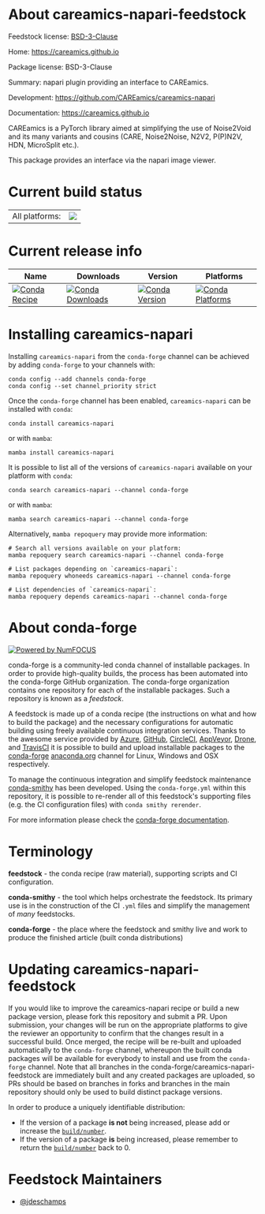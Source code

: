 About careamics-napari-feedstock
================================

Feedstock license: [BSD-3-Clause](https://github.com/conda-forge/careamics-napari-feedstock/blob/main/LICENSE.txt)

Home: https://careamics.github.io

Package license: BSD-3-Clause

Summary: napari plugin providing an interface to CAREamics.

Development: https://github.com/CAREamics/careamics-napari

Documentation: https://careamics.github.io

CAREamics is a PyTorch library aimed at simplifying the use of Noise2Void and its many
variants and cousins (CARE, Noise2Noise, N2V2, P(P)N2V, HDN, MicroSplit etc.).

This package provides an interface via the napari image viewer.


Current build status
====================


<table><tr><td>All platforms:</td>
    <td>
      <a href="https://dev.azure.com/conda-forge/feedstock-builds/_build/latest?definitionId=24209&branchName=main">
        <img src="https://dev.azure.com/conda-forge/feedstock-builds/_apis/build/status/careamics-napari-feedstock?branchName=main">
      </a>
    </td>
  </tr>
</table>

Current release info
====================

| Name | Downloads | Version | Platforms |
| --- | --- | --- | --- |
| [![Conda Recipe](https://img.shields.io/badge/recipe-careamics--napari-green.svg)](https://anaconda.org/conda-forge/careamics-napari) | [![Conda Downloads](https://img.shields.io/conda/dn/conda-forge/careamics-napari.svg)](https://anaconda.org/conda-forge/careamics-napari) | [![Conda Version](https://img.shields.io/conda/vn/conda-forge/careamics-napari.svg)](https://anaconda.org/conda-forge/careamics-napari) | [![Conda Platforms](https://img.shields.io/conda/pn/conda-forge/careamics-napari.svg)](https://anaconda.org/conda-forge/careamics-napari) |

Installing careamics-napari
===========================

Installing `careamics-napari` from the `conda-forge` channel can be achieved by adding `conda-forge` to your channels with:

```
conda config --add channels conda-forge
conda config --set channel_priority strict
```

Once the `conda-forge` channel has been enabled, `careamics-napari` can be installed with `conda`:

```
conda install careamics-napari
```

or with `mamba`:

```
mamba install careamics-napari
```

It is possible to list all of the versions of `careamics-napari` available on your platform with `conda`:

```
conda search careamics-napari --channel conda-forge
```

or with `mamba`:

```
mamba search careamics-napari --channel conda-forge
```

Alternatively, `mamba repoquery` may provide more information:

```
# Search all versions available on your platform:
mamba repoquery search careamics-napari --channel conda-forge

# List packages depending on `careamics-napari`:
mamba repoquery whoneeds careamics-napari --channel conda-forge

# List dependencies of `careamics-napari`:
mamba repoquery depends careamics-napari --channel conda-forge
```


About conda-forge
=================

[![Powered by
NumFOCUS](https://img.shields.io/badge/powered%20by-NumFOCUS-orange.svg?style=flat&colorA=E1523D&colorB=007D8A)](https://numfocus.org)

conda-forge is a community-led conda channel of installable packages.
In order to provide high-quality builds, the process has been automated into the
conda-forge GitHub organization. The conda-forge organization contains one repository
for each of the installable packages. Such a repository is known as a *feedstock*.

A feedstock is made up of a conda recipe (the instructions on what and how to build
the package) and the necessary configurations for automatic building using freely
available continuous integration services. Thanks to the awesome service provided by
[Azure](https://azure.microsoft.com/en-us/services/devops/), [GitHub](https://github.com/),
[CircleCI](https://circleci.com/), [AppVeyor](https://www.appveyor.com/),
[Drone](https://cloud.drone.io/welcome), and [TravisCI](https://travis-ci.com/)
it is possible to build and upload installable packages to the
[conda-forge](https://anaconda.org/conda-forge) [anaconda.org](https://anaconda.org/)
channel for Linux, Windows and OSX respectively.

To manage the continuous integration and simplify feedstock maintenance
[conda-smithy](https://github.com/conda-forge/conda-smithy) has been developed.
Using the ``conda-forge.yml`` within this repository, it is possible to re-render all of
this feedstock's supporting files (e.g. the CI configuration files) with ``conda smithy rerender``.

For more information please check the [conda-forge documentation](https://conda-forge.org/docs/).

Terminology
===========

**feedstock** - the conda recipe (raw material), supporting scripts and CI configuration.

**conda-smithy** - the tool which helps orchestrate the feedstock.
                   Its primary use is in the construction of the CI ``.yml`` files
                   and simplify the management of *many* feedstocks.

**conda-forge** - the place where the feedstock and smithy live and work to
                  produce the finished article (built conda distributions)


Updating careamics-napari-feedstock
===================================

If you would like to improve the careamics-napari recipe or build a new
package version, please fork this repository and submit a PR. Upon submission,
your changes will be run on the appropriate platforms to give the reviewer an
opportunity to confirm that the changes result in a successful build. Once
merged, the recipe will be re-built and uploaded automatically to the
`conda-forge` channel, whereupon the built conda packages will be available for
everybody to install and use from the `conda-forge` channel.
Note that all branches in the conda-forge/careamics-napari-feedstock are
immediately built and any created packages are uploaded, so PRs should be based
on branches in forks and branches in the main repository should only be used to
build distinct package versions.

In order to produce a uniquely identifiable distribution:
 * If the version of a package **is not** being increased, please add or increase
   the [``build/number``](https://docs.conda.io/projects/conda-build/en/latest/resources/define-metadata.html#build-number-and-string).
 * If the version of a package **is** being increased, please remember to return
   the [``build/number``](https://docs.conda.io/projects/conda-build/en/latest/resources/define-metadata.html#build-number-and-string)
   back to 0.

Feedstock Maintainers
=====================

* [@jdeschamps](https://github.com/jdeschamps/)


